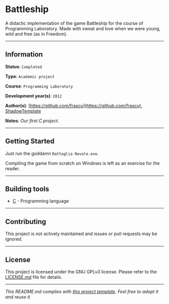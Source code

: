 # Battleship

A didactic implementation of the game Battleship for the course of Programming 
Laboratory. Made with sweat and love when we were young, wild and free (as in 
Freedom).

---
## Information

**Status**: `Completed`

**Type**: `Academic project`

**Course**: `Programming Laboratory`

**Development year(s)**: `2012`

**Author(s)**: [https://github.com/frascu](https://github.com/frascu), 
[ShadowTemplate](https://github.com/ShadowTemplate)

**Notes**: *Our first C project.*

---
## Getting Started

Just run the goddamn `Battaglia Navale.exe`.

Compiling the game from scratch on Windows is left as an exercise for the 
reader.

---
## Building tools

* [C](https://www.iso.org/standard/29237.html) - Programming language

---
## Contributing

This project is not actively maintained and issues or pull requests may be 
ignored.

---
## License

This project is licensed under the GNU GPLv3 license.
Please refer to the [LICENSE.md](LICENSE.md) file for details.

---
*This README.md complies with [this project template](
https://github.com/ShadowTemplate/project-template). Feel free to adopt it
and reuse it.*
